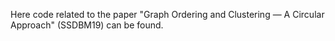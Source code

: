 
Here code related to the paper "Graph Ordering and Clustering — A Circular Approach" (SSDBM19) can be found.
